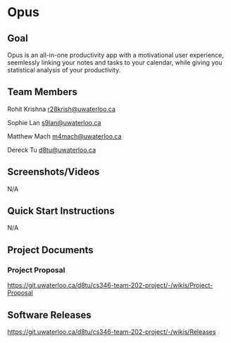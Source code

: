 # Opus

## Goal
Opus is an all-in-one productivity app with a motivational user experience, seemlessly linking your notes and tasks to your calendar, while giving you statistical analysis of your productivity.

## Team Members
Rohit Krishna r28krish@uwaterloo.ca

Sophie Lan s9lan@uwaterloo.ca

Matthew Mach m4mach@uwaterloo.ca

Dereck Tu d8tu@uwaterloo.ca

## Screenshots/Videos
N/A
## Quick Start Instructions
N/A
## Project Documents
### Project Proposal
https://git.uwaterloo.ca/d8tu/cs346-team-202-project/-/wikis/Project-Proposal
## Software Releases
https://git.uwaterloo.ca/d8tu/cs346-team-202-project/-/wikis/Releases